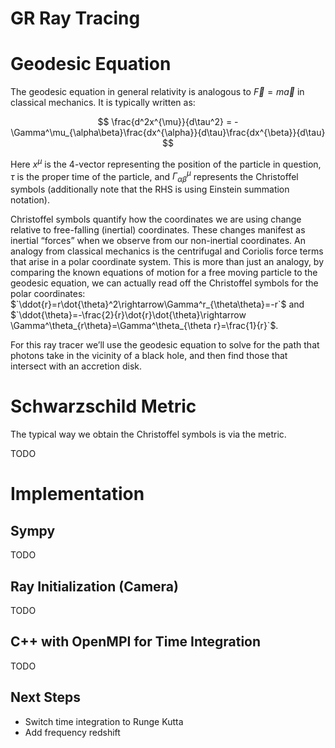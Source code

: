 # GR Ray Tracing

# Geodesic Equation

The geodesic equation in general relativity is analogous to $\vec{F}=m\vec{a}$ in classical mechanics. It is typically written as:

$$
\frac{d^2x^{\mu}}{d\tau^2} = -\Gamma^\mu_{\alpha\beta}\frac{dx^{\alpha}}{d\tau}\frac{dx^{\beta}}{d\tau}
$$

Here $x^\mu$ is the 4-vector representing the position of the particle in question, $\tau$ is the proper time of the particle, and $\Gamma^\mu_{\alpha\beta}$ represents the Christoffel symbols (additionally note that the RHS is using Einstein summation notation). 

<aside>
Christoffel symbols quantify how the coordinates we are using change relative to free-falling (inertial) coordinates. These changes manifest as inertial “forces” when we observe from our non-inertial coordinates. An analogy from classical mechanics is the centrifugal and Coriolis force terms that arise in a polar coordinate system. This is more than just an analogy, by comparing the known equations of motion for a free moving particle to the geodesic equation, we can actually read off the Christoffel symbols for the polar coordinates: $`\ddot{r}=r\dot{\theta}^2\rightarrow\Gamma^r_{\theta\theta}=-r`$ and $`\ddot{\theta}=-\frac{2}{r}\dot{r}\dot{\theta}\rightarrow \Gamma^\theta_{r\theta}=\Gamma^\theta_{\theta r}=\frac{1}{r}`$.

</aside>


For this ray tracer we’ll use the geodesic equation to solve for the path that photons take in the vicinity of a black hole, and then find those that intersect with an accretion disk.

# Schwarzschild Metric

The typical way we obtain the Christoffel symbols is via the metric. 

TODO

# Implementation

## Sympy

TODO

## Ray Initialization (Camera)

TODO

## C++ with OpenMPI for Time Integration

TODO

## Next Steps

- Switch time integration to Runge Kutta
- Add frequency redshift
